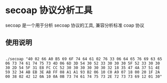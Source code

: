 # secoap 协议分析工具

secoap 是一个用于分析 secoap 协议的工具, 兼容分析标准 coap 协议

## 使用说明

```shell

./secoap "40 02 66 A0 B5 69 6F 74 64 61 02 76 33 06 64 65 76 69 63 65 06 73 74 61 74 75 73 4D 06 6D 3D 54 30 52 33 30 30 30 5F 52 33 30 30 30 2D 54 5F 31 E8 FC CC 52 30 30 30 30 30 30 32 18 35 47 4A 37 51 4E 59 32 34 AB EB 3E AB FF 08 A1 A1 93 B2 06 10 C0 A9 07 18 00 20 1F 2A 00 38 02 42 12 0A 10 0A 0B 73 74 61 74 75 73 2E 72 73 73 69 12 01 30"

```
